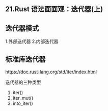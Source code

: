 ## 21.Rust 语法面面观：迭代器(上)


## 迭代器模式

1.外部迭代器
2.内部迭代器


## 标准库迭代器

https://doc.rust-lang.org/std/iter/index.html

迭代器的三种类型
1. iter()
2. iter_mut()
3. into_iter()

